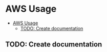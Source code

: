 # AWS Usage

- [AWS Usage](#aws-usage)
  - [TODO: Create documentation](#todo-create-documentation)

## TODO: Create documentation
